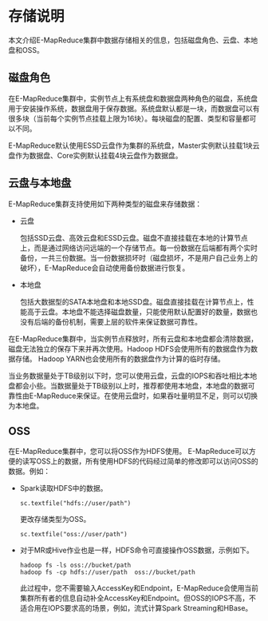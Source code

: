 # 存储说明

本文介绍E-MapReduce集群中数据存储相关的信息，包括磁盘角色、云盘、本地盘和OSS。

## 磁盘角色

在E-MapReduce集群中，实例节点上有系统盘和数据盘两种角色的磁盘，系统盘用于安装操作系统，数据盘用于保存数据。系统盘默认都是一块，而数据盘可以有很多块（当前每个实例节点挂载上限为16块）。每块磁盘的配置、类型和容量都可以不同。

E-MapReduce默认使用ESSD云盘作为集群的系统盘，Master实例默认挂载1块云盘作为数据盘、Core实例默认挂载4块云盘作为数据盘。

## 云盘与本地盘

E-MapReduce集群支持使用如下两种类型的磁盘来存储数据：

-   云盘

    包括SSD云盘、高效云盘和ESSD云盘。磁盘不直接挂载在本地的计算节点上，而是通过网络访问远端的一个存储节点。每一份数据在后端都有两个实时备份，一共三份数据。当一份数据损坏时（磁盘损坏，不是用户自己业务上的破坏），E-MapReduce会自动使用备份数据进行恢复。

-   本地盘

    包括大数据型的SATA本地盘和本地SSD盘。磁盘直接挂载在计算节点上，性能高于云盘。本地盘不能选择磁盘数量，只能使用默认配置好的数量，数据也没有后端的备份机制，需要上层的软件来保证数据可靠性。


在E-MapReduce集群中，当实例节点释放时，所有云盘和本地盘都会清除数据，磁盘无法独立的保存下来并再次使用。Hadoop HDFS会使用所有的数据盘作为数据存储。 Hadoop YARN也会使用所有的数据盘作为计算的临时存储。

当业务数据量处于TB级别以下时，您可以使用云盘，云盘的IOPS和吞吐相比本地盘都会小些。当数据量处于TB级别以上时，推荐都使用本地盘，本地盘的数据可靠性由E-MapReduce来保证。在使用云盘时，如果吞吐量明显不足，则可以切换为本地盘。

## OSS

在E-MapReduce集群中，您可以将OSS作为HDFS使用。 E-MapReduce可以方便的读写OSS上的数据，所有使用HDFS的代码经过简单的修改即可以访问OSS的数据。例如：

-   Spark读取HDFS中的数据。

    ```
    sc.textfile("hdfs://user/path")
    ```

    更改存储类型为OSS。

    ```
    sc.textfile("oss://user/path")
    ```

-   对于MR或Hive作业也是一样，HDFS命令可直接操作OSS数据，示例如下。

    ```
    hadoop fs -ls oss://bucket/path
    hadoop fs -cp hdfs://user/path  oss://bucket/path
    ```

    此过程中，您不需要输入AccessKey和Endpoint，E-MapReduce会使用当前集群所有者的信息自动补全AccessKey和Endpoint。但OSS的IOPS不高，不适合用在IOPS要求高的场景，例如，流式计算Spark Streaming和HBase。


